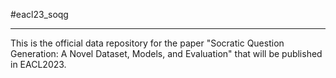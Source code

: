 #eacl23_soqg
<hr>
This is the official data repository for the paper "Socratic Question Generation: A Novel Dataset, Models, and Evaluation" that will be published in EACL2023.
